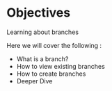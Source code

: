 # Objectives

Learning about branches

Here we will cover the following : 
* What is a branch?
* How to view existing branches
* How to create branches
* Deeper Dive